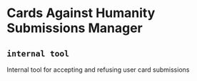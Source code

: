 # Cards Against Humanity Submissions Manager

## `internal tool`

Internal tool for accepting and refusing user card submissions
